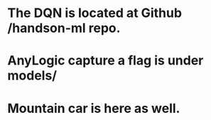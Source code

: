 # The DQN is located at Github /handson-ml repo.

# AnyLogic capture a flag is under models/

# Mountain car is here as well. 